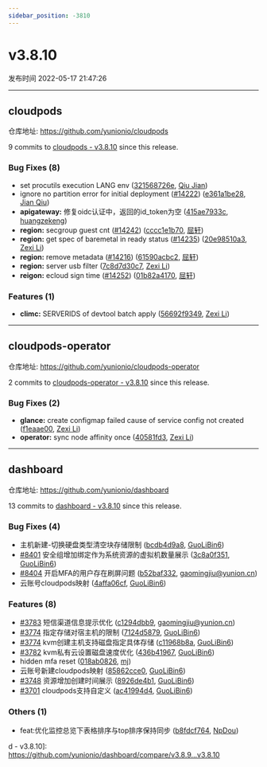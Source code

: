 ```yaml
---
sidebar_position: -3810
---
```


# v3.8.10

发布时间 2022-05-17 21:47:26

-----

## cloudpods

仓库地址: https://github.com/yunionio/cloudpods

9 commits to [cloudpods - v3.8.10](https://github.com/yunionio/cloudpods/compare/v3.8.9...v3.8.10) since this release.

### Bug Fixes (8)
- set procutils execution LANG env ([321568726e](https://github.com/yunionio/cloudpods/commit/321568726e861b6e7002f2daf6a96e3f3fd5bc45), [Qiu Jian](mailto:qiujian@yunionyun.com))
- ignore no partition error for initial deployment ([#14222](https://github.com/yunionio/cloudpods/issues/14222)) ([e361a1be28](https://github.com/yunionio/cloudpods/commit/e361a1be281c534104c45ae1556225b0b9833347), [Jian Qiu](mailto:swordqiu@gmail.com))
- **apigateway:** 修复oidc认证中，返回的id_token为空 ([415ae7933c](https://github.com/yunionio/cloudpods/commit/415ae7933c8fa0e87d44059b6d849491be610e8f), [huangzekeng](mailto:huangzekeng@grgbanking.com))
- **region:** secgroup guest cnt ([#14242](https://github.com/yunionio/cloudpods/issues/14242)) ([cccc1e1b70](https://github.com/yunionio/cloudpods/commit/cccc1e1b702cd7f0b3eeac4b068d230db2b2dc07), [屈轩](mailto:qu_xuan@icloud.com))
- **region:** get spec of baremetal in ready status ([#14235](https://github.com/yunionio/cloudpods/issues/14235)) ([20e98510a3](https://github.com/yunionio/cloudpods/commit/20e98510a3a09e96003dc084764667c706412db5), [Zexi Li](mailto:zexi.li@icloud.com))
- **region:** remove metadata ([#14216](https://github.com/yunionio/cloudpods/issues/14216)) ([61590acbc2](https://github.com/yunionio/cloudpods/commit/61590acbc2e9a94e65621da0afbe710cea6d3fae), [屈轩](mailto:qu_xuan@icloud.com))
- **region:** server usb filter ([7c8d7d30c7](https://github.com/yunionio/cloudpods/commit/7c8d7d30c7a4c50d306eadfad2c3c4091ccb0555), [Zexi Li](mailto:zexi.li@icloud.com))
- **reigon:** ecloud sign time ([#14252](https://github.com/yunionio/cloudpods/issues/14252)) ([01b82a4170](https://github.com/yunionio/cloudpods/commit/01b82a41700f8828e78142a57e532b7c3440f04a), [屈轩](mailto:qu_xuan@icloud.com))

### Features (1)
- **climc:** SERVERIDS of devtool batch apply ([56692f9349](https://github.com/yunionio/cloudpods/commit/56692f93490e8cb7262530ac5ad859b3c73976e6), [Zexi Li](mailto:zexi.li@icloud.com))

-----

## cloudpods-operator

仓库地址: https://github.com/yunionio/cloudpods-operator

2 commits to [cloudpods-operator - v3.8.10](https://github.com/yunionio/cloudpods-operator/compare/v3.8.9...v3.8.10) since this release.

### Bug Fixes (2)
- **glance:** create configmap failed cause of service config not created ([f1eaae00](https://github.com/yunionio/cloudpods-operator/commit/f1eaae00deed4ac484312c709de949ea8d389efa), [Zexi Li](mailto:zexi.li@icloud.com))
- **operator:** sync node affinity once ([40581fd3](https://github.com/yunionio/cloudpods-operator/commit/40581fd3115139883353c58a2c7cd48f31ebbc8d), [Zexi Li](mailto:zexi.li@icloud.com))

-----

## dashboard

仓库地址: https://github.com/yunionio/dashboard

13 commits to [dashboard - v3.8.10](https://github.com/yunionio/dashboard/compare/v3.8.9...v3.8.10) since this release.

### Bug Fixes (4)
- 主机新建-切换硬盘类型清空块存储限制 ([bcdb4d9a8](https://github.com/yunionio/dashboard/commit/bcdb4d9a820f7a6507ec7fccfd6139a3012fbad1), [GuoLiBin6](mailto:782518577@qq.com))
- [#8401](https://github.com/yunionio/dashboard/issues/8401) 安全组增加绑定作为系统资源的虚拟机数量展示 ([3c8a0f351](https://github.com/yunionio/dashboard/commit/3c8a0f351e4168c5a95ffe0c0916a2962afdce25), [GuoLiBin6](mailto:782518577@qq.com))
- [#8404](https://github.com/yunionio/dashboard/issues/8404) 开启MFA的用户存在刷屏问题 ([b52baf332](https://github.com/yunionio/dashboard/commit/b52baf332f710722df4d02dda1615b82911bdec0), [gaomingjiu@yunion.cn](mailto:gaomingjiu@yunion.cn))
- 云账号cloudpods映射 ([4affa06cf](https://github.com/yunionio/dashboard/commit/4affa06cff722ac0700764a81541a58dc5c5fb45), [GuoLiBin6](mailto:782518577@qq.com))

### Features (8)
- [#3783](https://github.com/yunionio/dashboard/issues/3783) 短信渠道信息提示优化 ([c1294dbb9](https://github.com/yunionio/dashboard/commit/c1294dbb9344d4698bbcf99f783c448e47da1d30), [gaomingjiu@yunion.cn](mailto:gaomingjiu@yunion.cn))
- [#3774](https://github.com/yunionio/dashboard/issues/3774) 指定存储对宿主机的限制 ([7124d5879](https://github.com/yunionio/dashboard/commit/7124d5879d917065a59204d72a265a2fb43cc1c8), [GuoLiBin6](mailto:782518577@qq.com))
- [#3774](https://github.com/yunionio/dashboard/issues/3774) kvm创建主机支持磁盘指定具体存储 ([c11968b8a](https://github.com/yunionio/dashboard/commit/c11968b8a635cff3982c6542737162e1a8fc5439), [GuoLiBin6](mailto:782518577@qq.com))
- [#3782](https://github.com/yunionio/dashboard/issues/3782) kvm私有云设置磁盘速度优化 ([436b41967](https://github.com/yunionio/dashboard/commit/436b419673aa3a5b1a63525d2afcf3a4e254bcb4), [GuoLiBin6](mailto:782518577@qq.com))
- hidden mfa reset ([018ab0826](https://github.com/yunionio/dashboard/commit/018ab0826b4e5631a75f0ff58fe589af347dbc0f), [mj](mailto:gaomingjiu@yunion.cn))
- 云账号新建cloudpods映射 ([85862cce0](https://github.com/yunionio/dashboard/commit/85862cce0a8037e833188f69aa7944a0ab63e08e), [GuoLiBin6](mailto:782518577@qq.com))
- [#3748](https://github.com/yunionio/dashboard/issues/3748) 资源增加创建时间展示 ([8926de4b1](https://github.com/yunionio/dashboard/commit/8926de4b13026c4b4f27031d8bdedc2d71f31e1f), [GuoLiBin6](mailto:782518577@qq.com))
- [#3701](https://github.com/yunionio/dashboard/issues/3701) cloudpods支持自定义 ([ac41994d4](https://github.com/yunionio/dashboard/commit/ac41994d4b43597ae8fc2840cdc4306c9d3b59ff), [GuoLiBin6](mailto:782518577@qq.com))

### Others (1)
- feat:优化监控总览下表格排序与top排序保持同步 ([b8fdcf764](https://github.com/yunionio/dashboard/commit/b8fdcf764d885c3398065d43e020edc8120e2537), [NpDou](mailto:1281564068@qq.com))

d - v3.8.10]: https://github.com/yunionio/dashboard/compare/v3.8.9...v3.8.10

